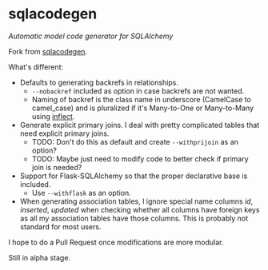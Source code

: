 sqlacodegen
===========

*Automatic model code generator for SQLAlchemy*

Fork from <a href="https://pypi.python.org/pypi/sqlacodegen">sqlacodegen</a>.

What's different:
* Defaults to generating backrefs in relationships. 
    * `--nobackref` included as option in case backrefs are not wanted. 
    * Naming of backref is the class name in underscore (CamelCase to camel_case) and is pluralized if it's Many-to-One or Many-to-Many using <a href="https://pypi.python.org/pypi/inflect">inflect</a>.
* Generate explicit primary joins. I deal with pretty complicated tables that need explicit primary joins.
    * TODO: Don't do this as default and create `--withprijoin` as an option?
    * TODO: Maybe just need to modify code to better check if primary join is needed?
* Support for Flask-SQLAlchemy so that the proper declarative base is included. 
    * Use `--withflask` as an option.
* When generating association tables, I ignore special name columns *id*, *inserted*, *updated* when checking whether all columns have foreign keys as all my association tables have those columns. This is probably not standard for most users.

I hope to do a Pull Request once modifications are more modular.

Still in alpha stage.
